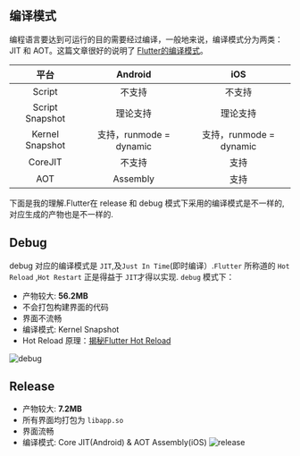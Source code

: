 ## 编译模式
编程语言要达到可运行的目的需要经过编译，一般地来说，编译模式分为两类：JIT 和 AOT。这篇文章很好的说明了 [Flutter的编译模式](https://www.itcodemonkey.com/article/7077.html)。

|平台|Android|iOS|
|:--:|:--:|:--:|
|Script|不支持|不支持|
|Script Snapshot|理论支持|理论支持|
|Kernel Snapshot|支持，runmode = dynamic|支持，runmode = dynamic|
|CoreJIT|不支持|支持|
|AOT|Assembly|支持|支持|

下面是我的理解.Flutter在 release 和 debug 模式下采用的编译模式是不一样的,对应生成的产物也是不一样的.

## Debug
debug 对应的编译模式是 `JIT`,及`Just In Time`(即时编译）.`Flutter` 所称道的 `Hot Reload` ,`Hot Restart` 正是得益于 `JIT`才得以实现. `debug` 模式下：
- 产物较大: **56.2MB**
- 不会打包构建界面的代码
- 界面不流畅
- 编译模式: Kernel Snapshot
- Hot Reload 原理：[揭秘Flutter Hot Reload](https://www.jianshu.com/p/69c96cefc810)

![debug](/assets/img/debug.png)
## Release
- 产物较大: **7.2MB**
- 所有界面均打包为 `libapp.so`
- 界面流畅
- 编译模式: Core JIT(Android) & AOT Assembly(iOS)
![release](/assets/img/release.png)
